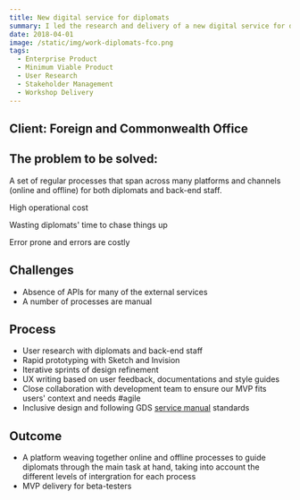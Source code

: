 ```yaml
---
title: New digital service for diplomats
summary: I led the research and delivery of a new digital service for diplomats.
date: 2018-04-01
image: /static/img/work-diplomats-fco.png
tags:
  - Enterprise Product
  - Minimum Viable Product
  - User Research
  - Stakeholder Management
  - Workshop Delivery
---
```


## Client: Foreign and Commonwealth Office

## The problem to be solved:
A set of regular processes that span across many platforms and channels (online and offline) for both diplomats and back-end staff.

<i class="twa twa-unamused"></i> High operational cost

<i class="twa twa-unamused"></i> Wasting diplomats' time to chase things up

<i class="twa twa-unamused"></i> Error prone and errors are costly

## Challenges
- Absence of APIs for many of the external services
- A number of processes are manual

## Process
- User research with diplomats and back-end staff
- Rapid prototyping with Sketch and Invision
- Iterative sprints of design refinement
- UX writing based on user feedback, documentations and style guides
- Close collaboration with development team to ensure our MVP fits users' context and needs #agile
- Inclusive design and following GDS <a href="https://www.gov.uk/service-manual/design" target="_blank">service manual</a> standards

## Outcome
- A platform weaving together online and offline processes to guide diplomats through the main task at hand, taking into account the different levels of intergration for each process
- MVP delivery for beta-testers
